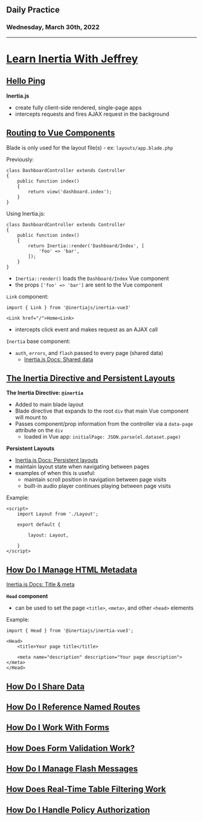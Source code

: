 ## Daily Practice
### Wednesday, March 30th, 2022
---


# [Learn Inertia With Jeffrey](https://laracasts.com/series/learn-inertia-with-jeffrey)  


## [Hello Ping](https://laracasts.com/series/learn-inertia-with-jeffrey/episodes/1)  

__Inertia.js__
- create fully client-side rendered, single-page apps
- intercepts requests and fires AJAX request in the background


## [Routing to Vue Components](https://laracasts.com/series/learn-inertia-with-jeffrey/episodes/2)  

Blade is only used for the layout file(s) - ex: `layouts/app.blade.php`  

Previously:
```
class DashboardController extends Controller
{
    public function index()
    {
        return view('dashboard.index');
    }
}
```

Using Inertia.js:
```
class DashboardController extends Controller
{
    public function index()
    {
        return Inertia::render('Dashboard/Index', [
            'foo' => 'bar',
        ]);
    }
}
```
- `Inertia::render()` loads the `Dashboard/Index` Vue component  
- the props `['foo' => 'bar']` are sent to the Vue component  


`Link` component:
```
import { Link } from '@inertiajs/inertia-vue3'

<Link href="/">Home<Link>
```
- intercepts click event and makes request as an AJAX call


`Inertia` base component:  
- `auth`, `errors`, and `flash` passed to every page (shared data)  
   * [Inertia.js Docs: Shared data](https://inertiajs.com/shared-data)  


## [The Inertia Directive and Persistent Layouts](https://laracasts.com/series/learn-inertia-with-jeffrey/episodes/3)  

__The Inertia Directive: `@inertia`__  
- Added to main blade layout  
- Blade directive that expands to the root `div` that main Vue component will mount to
- Passes component/prop information from the controller via a `data-page` attribute on the `div`  
   * loaded in Vue app: `initialPage: JSON.parse(el.dataset.page)`


__Persistent Layouts__
- [Inertia.js Docs: Persistent layouts](https://inertiajs.com/pages#persistent-layouts)  
- maintain layout state when navigating between pages
- examples of when this is useful:
   * maintain scroll position in navigation between page visits
   * built-in audio player continues playing between page visits

Example:  
```
<script>
    import Layout from './Layout';

    export default {

        layout: Layout,

    }
</script>
```


## [How Do I Manage HTML Metadata](https://laracasts.com/series/learn-inertia-with-jeffrey/episodes/4)  

[Inertia.js Docs: Title & meta](https://inertiajs.com/title-and-meta)  

__`Head` component__  
- can be used to set the page `<title>`, `<meta>`, and other `<head>` elements  

Example:  
```
import { Head } from '@inertiajs/inertia-vue3';

<Head>
    <title>Your page title</title>

    <meta name="description" description="Your page description"></meta>
</Head>
```


## [How Do I Share Data](https://laracasts.com/series/learn-inertia-with-jeffrey/episodes/5)  


## [How Do I Reference Named Routes](https://laracasts.com/series/learn-inertia-with-jeffrey/episodes/6)  

## [How Do I Work With Forms](https://laracasts.com/series/learn-inertia-with-jeffrey/episodes/7)  


## [How Does Form Validation Work?](https://laracasts.com/series/learn-inertia-with-jeffrey/episodes/8)  


## [How Do I Manage Flash Messages](https://laracasts.com/series/learn-inertia-with-jeffrey/episodes/9)  


## [How Does Real-Time Table Filtering Work](https://laracasts.com/series/learn-inertia-with-jeffrey/episodes/10)  


## [How Do I Handle Policy Authorization](https://laracasts.com/series/learn-inertia-with-jeffrey/episodes/11)  